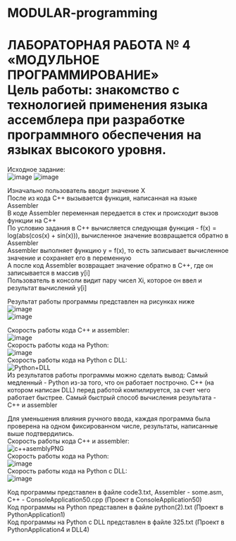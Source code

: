 # MODULAR-programming

<h1>ЛАБОРАТОРНАЯ РАБОТА № 4 «МОДУЛЬНОЕ ПРОГРАММИРОВАНИЕ» <br>
Цель работы: знакомство с технологией применения языка ассемблера при разработке программного обеспечения на языках высокого уровня. </h1>

Исходное задание: <br>
![image](https://user-images.githubusercontent.com/126500303/231411593-06964776-19d5-4115-9aed-040987a82270.png)
![image](https://user-images.githubusercontent.com/126500303/231411209-802b7723-943b-4268-90c9-14a30333f6d2.png) <br>

Изначально пользователь вводит значение Х <br>
После из кода С++ вызывается функция, написанная на языке Assembler <br>
В коде Assembler переменная передается в стек и происходит вызов функции на С++ <br>
По условию задания в С++ вычисляется следующая функция - f(x) = log(abs(cos(x) + sin(x))), вычисленное значение возвращается обратно в Assembler <br>
Assembler выполняет функцию y = f(x), то есть записывает вычисленное значение и сохраняет его в переменную <br>
А после код Assembler возвращает значение обратно в С++, где он записывается в массив y[i] <br>
Пользователь в консоли видит пару чисел Xi, которое он ввел и результат вычислений y[i] <br>


Результат работы программы представлен на рисунках ниже <br>
![image](https://user-images.githubusercontent.com/126500303/231412597-fa2e5bb2-784a-4f04-8a02-a7269beae8d2.png) <br>
![image](https://user-images.githubusercontent.com/126500303/231418424-1f2bdac6-f017-4423-88f3-73062c4195f4.png)<br>

Скорость работы кода С++ и assembler: <br>
![image](https://github.com/DerbiLow/MODULAR-programming/assets/126500303/2e671108-3aaf-4efa-b3d0-2c6e969ac3a3)<br>
Скорость работы кода на Python: <br>
![image](https://github.com/DerbiLow/MODULAR-programming/assets/126500303/79e15786-14cd-4e22-8741-405d017eabf7) <br>
Скорость работы  кода на Python с DLL: <br>
![Python+DLL](https://github.com/DerbiLow/MODULAR-programming/assets/126500303/3d0ca18a-9fb2-410a-995c-32064b01058b) <br>
Из результатов работы программы можно сделать вывод: Самый медленный - Python из-за того, что он работает построчно. C++ (на котором написан DLL) перед работой компилируется, за счет чего работает быстрее. Самый быстрый способ вычисления результата - С++ и assembler <br>

Для уменьшения влияния ручного ввода, каждая программа была проверена на одном фиксированном числе, результаты, написанные выше подтвердились. <br>
Скорость работы кода С++ и assembler: <br>
![c++asemblyPNG](https://github.com/DerbiLow/MODULAR-programming/assets/126500303/5b46de37-d636-48c4-9537-54feb05e514e)<br>
Скорость работы кода на Python: <br>
![image](https://github.com/DerbiLow/MODULAR-programming/assets/126500303/63cf5f95-208b-4a03-8843-1089b82d54bf)<br>
Скорость работы  кода на Python с DLL: <br>
![image](https://github.com/DerbiLow/MODULAR-programming/assets/126500303/43aa6195-1e7b-442a-b1d1-0038131fa1ea)<br>

Код программы представлен в файле code3.txt, Assembler - some.asm, C++ - ConsoleApplication50.cpp (Проект в ConsoleApplication50) <br>
Код программы на Python представлен в файле python(2).txt (Проект в PythonApplication1) <br>
Код программы на Python с DLL представлен в файле 325.txt (Проект в PythonApplication4 и DLL4) <br>


